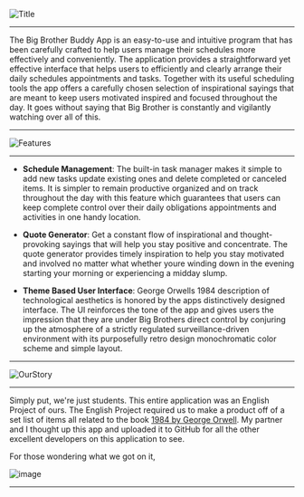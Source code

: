![Title](https://github.com/user-attachments/assets/5e018536-bfbe-4601-8fe6-cc736db1f037)

---
The Big Brother Buddy App is an easy-to-use and intuitive program that has been carefully crafted to help users manage their schedules more effectively and conveniently. The application provides a straightforward yet effective interface that helps users to efficiently and clearly arrange their daily schedules appointments and tasks. Together with its useful scheduling tools the app offers a carefully chosen selection of inspirational sayings that are meant to keep users motivated inspired and focused throughout the day. It goes without saying that Big Brother is constantly and vigilantly watching over all of this.

---
![Features](https://github.com/user-attachments/assets/4856eaf4-a326-48d5-abb4-303facdc5fb3)

---
- **Schedule Management**: The built-in task manager makes it simple to add new tasks update existing ones and delete completed or canceled items. It is simpler to remain productive organized and on track throughout the day with this feature which guarantees that users can keep complete control over their daily obligations appointments and activities in one handy location.

- **Quote Generator**: Get a constant flow of inspirational and thought-provoking sayings that will help you stay positive and concentrate. The quote generator provides timely inspiration to help you stay motivated and involved no matter what whether youre winding down in the evening starting your morning or experiencing a midday slump.

- **Theme Based User Interface**: George Orwells 1984 description of technological aesthetics is honored by the apps distinctively designed interface. The UI reinforces the tone of the app and gives users the impression that they are under Big Brothers direct control by conjuring up the atmosphere of a strictly regulated surveillance-driven environment with its purposefully retro design monochromatic color scheme and simple layout.

---

![OurStory](https://github.com/user-attachments/assets/3c8a6578-dacf-4e8b-bfe8-56dc76ef518d)

---

Simply put, we're just students. This entire application was an English Project of ours. The English Project required us to make a product off of a set list of items all related to the book [1984 by George Orwell](https://en.wikipedia.org/wiki/Nineteen_Eighty-Four). My partner and I thought up this app and uploaded it to GitHub for all the other excellent developers on this application to see.

For those wondering what we got on it,

![image](https://github.com/user-attachments/assets/ccfa9728-e8e8-4d74-8804-dd3cae41a712)

---

